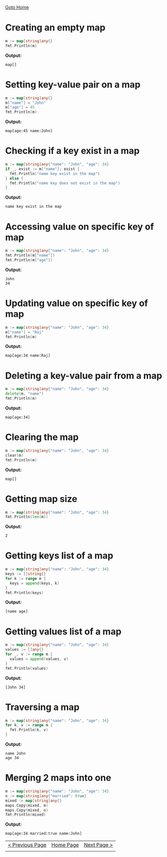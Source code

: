 [Goto Home](../README.md)

# Creating an empty map

```go
m := map[string]any{}
fmt.Println(m)
```

**Output:**

```
map[]
```

# Setting key-value pair on a map

```go
m := map[string]any{}
m["name"] = "John"
m["age"] = 45
fmt.Println(m)
```

**Output:**

```
map[age:45 name:John]
```

# Checking if a key exist in a map

```go
m := map[string]any{"name": "John", "age": 34}
if _, exist := m["name"]; exist {
  fmt.Println("name key exist in the map")
} else {
  fmt.Println("name key does not exist in the map")
}
```

**Output:**

```
name key exist in the map
```

# Accessing value on specific key of map

```go
m := map[string]any{"name": "John", "age": 34}
fmt.Println(m["name"])
fmt.Println(m["age"])
```

**Output:**

```
John
34
```

# Updating value on specific key of map

```go
m := map[string]any{"name": "John", "age": 34}
m["name"] = "Raj"
fmt.Println(m)
```

**Output:**

```
map[age:34 name:Raj]
```

# Deleting a key-value pair from a map

```go
m := map[string]any{"name": "John", "age": 34}
delete(m, "name")
fmt.Println(m)
```

**Output:**

```
map[age:34]
```

# Clearing the map

```go
m := map[string]any{"name": "John", "age": 34}
clear(m)
fmt.Println(m)
```

**Output:**

```
map[]
```

# Getting map size

```go
m := map[string]any{"name": "John", "age": 34}
fmt.Println(len(m))
```

**Output:**

```
2
```

# Getting keys list of a map

```go
m := map[string]any{"name": "John", "age": 34}
keys := []string{}
for k := range m {
  keys = append(keys, k)
}
fmt.Println(keys)
```

**Output:**

```
[name age]
```

# Getting values list of a map

```go
m := map[string]any{"name": "John", "age": 34}
values := []any{}
for _, v := range m {
  values = append(values, v)
}
fmt.Println(values)
```

**Output:**

```
[John 34]
```

# Traversing a map

```go
m := map[string]any{"name": "John", "age": 34}
for k, v := range m {
  fmt.Println(k, v)
}
```

**Output:**

```
name John
age 34
```

# Merging 2 maps into one

```go
m := map[string]any{"name": "John", "age": 34}
n := map[string]any{"married": true}
mixed := map[string]any{}
maps.Copy(mixed, m)
maps.Copy(mixed, n)
fmt.Println(mixed)
```

**Output:**

```
map[age:34 married:true name:John]
```

|  |  |  |
| --- | --- | --- |
| [< Previous Page](./slices.md) | [Home Page](../README.md) | [Next Page >](./regex.md) |
|  |  |  |

